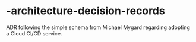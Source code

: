 # -architecture-decision-records
ADR following the simple schema from Michael Mygard regarding adopting a Cloud CI/CD service.
